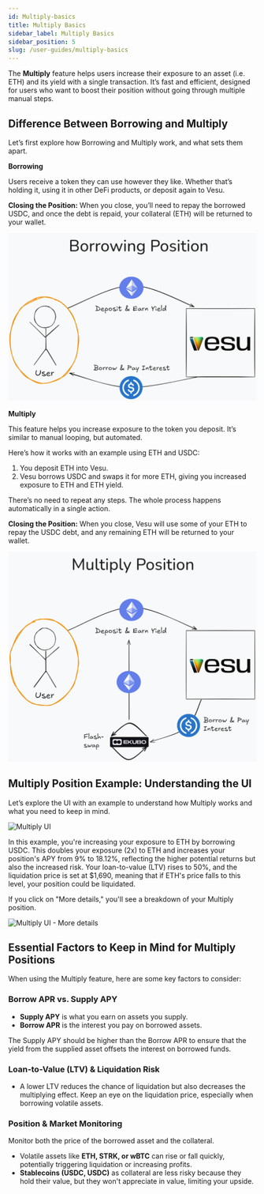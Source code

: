 ```yaml
---
id: Multiply-basics
title: Multiply Basics
sidebar_label: Multiply Basics
sidebar_position: 5
slug: /user-guides/multiply-basics
---
```


The **Multiply** feature helps users increase their exposure to an asset (i.e. ETH) and its yield with a single transaction. It’s fast and efficient, designed for users who want to boost their position without going through multiple manual steps.

## Difference Between Borrowing and Multiply

Let’s first explore how Borrowing and Multiply work, and what sets them apart.

**Borrowing**

Users receive a token they can use however they like. Whether that’s holding it, using it in other DeFi products, or deposit again to Vesu.

**Closing the Position:** When you close, you’ll need to repay the borrowed USDC, and once the debt is repaid, your collateral (ETH) will be returned to your wallet.

![Borrowing Position](images/borrowing-basics.png)

**Multiply**

This feature helps you increase exposure to the token you deposit. It’s similar to manual looping, but automated.

Here’s how it works with an example using ETH and USDC:

1. You deposit ETH into Vesu.
2. Vesu borrows USDC and swaps it for more ETH, giving you increased exposure to ETH and ETH yield.

There’s no need to repeat any steps. The whole process happens automatically in a single action.

**Closing the Position:** When you close, Vesu will use some of your ETH to repay the USDC debt, and any remaining ETH will be returned to your wallet.

![Multiply Position](images/multiply-basics.png)

## Multiply Position Example: Understanding the UI

Let’s explore the UI with an example to understand how Multiply works and what you need to keep in mind.

![Multiply UI](multiply-ui.png)

In this example, you're increasing your exposure to ETH by borrowing USDC. This doubles your exposure (2x) to ETH and increases your position's APY from 9% to 18.12%, reflecting the higher potential returns but also the increased risk. Your loan-to-value (LTV) rises to 50%, and the liquidation price is set at $1,690, meaning that if ETH's price falls to this level, your position could be liquidated. 

If you click on "More details," you'll see a breakdown of your Multiply position. 

![Multiply UI - More details](multiply-ui-more-details.png)

## Essential Factors to Keep in Mind for Multiply Positions

When using the Multiply feature, here are some key factors to consider:

### **Borrow APR vs. Supply APY**

- **Supply APY** is what you earn on assets you supply.
- **Borrow APR** is the interest you pay on borrowed assets.

The Supply APY should be higher than the Borrow APR to ensure that the yield from the supplied asset offsets the interest on borrowed funds.

### **Loan-to-Value (LTV) & Liquidation Risk**

- A lower LTV reduces the chance of liquidation but also decreases the multiplying effect. Keep an eye on the liquidation price, especially when borrowing volatile assets.

### **Position & Market Monitoring**

Monitor both the price of the borrowed asset and the collateral. 

- Volatile assets like **ETH, STRK, or wBTC** can rise or fall quickly, potentially triggering liquidation or increasing profits.
- **Stablecoins (USDC, USDC)** as collateral are less risky because they hold their value, but they won't appreciate in value, limiting your upside.